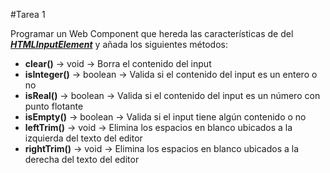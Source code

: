 #Tarea 1
</hr>

Programar un Web Component que hereda las características de del ***<a href="https://developer.mozilla.org/en-US/docs/Web/API/HTMLInputElement">HTMLInputElement</a>*** y añada los siguientes métodos:

- **clear()** -> void -> Borra el contenido del input
- **isInteger()** -> boolean -> Valida si el contenido del input es un entero o no
- **isReal()** -> boolean -> Valida si el contenido del input es un número con punto flotante
- **isEmpty()** -> boolean -> Valida si el input tiene algún contenido o no
- **leftTrim()** -> void -> Elimina los espacios en blanco ubicados a la izquierda del texto del editor
- **rightTrim()** -> void -> Elimina los espacios en blanco ubicados a la derecha del texto del editor
